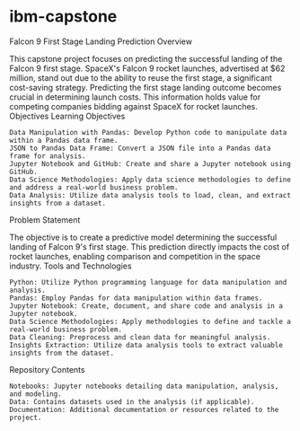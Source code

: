 # ibm-capstone

Falcon 9 First Stage Landing Prediction
Overview

This capstone project focuses on predicting the successful landing of the Falcon 9 first stage. SpaceX's Falcon 9 rocket launches, advertised at $62 million, stand out due to the ability to reuse the first stage, a significant cost-saving strategy. Predicting the first stage landing outcome becomes crucial in determining launch costs. This information holds value for competing companies bidding against SpaceX for rocket launches.
Objectives
Learning Objectives

    Data Manipulation with Pandas: Develop Python code to manipulate data within a Pandas data frame.
    JSON to Pandas Data Frame: Convert a JSON file into a Pandas data frame for analysis.
    Jupyter Notebook and GitHub: Create and share a Jupyter notebook using GitHub.
    Data Science Methodologies: Apply data science methodologies to define and address a real-world business problem.
    Data Analysis: Utilize data analysis tools to load, clean, and extract insights from a dataset.

Problem Statement

The objective is to create a predictive model determining the successful landing of Falcon 9's first stage. This prediction directly impacts the cost of rocket launches, enabling comparison and competition in the space industry.
Tools and Technologies

    Python: Utilize Python programming language for data manipulation and analysis.
    Pandas: Employ Pandas for data manipulation within data frames.
    Jupyter Notebook: Create, document, and share code and analysis in a Jupyter notebook.
    Data Science Methodologies: Apply methodologies to define and tackle a real-world business problem.
    Data Cleaning: Preprocess and clean data for meaningful analysis.
    Insights Extraction: Utilize data analysis tools to extract valuable insights from the dataset.

Repository Contents

    Notebooks: Jupyter notebooks detailing data manipulation, analysis, and modeling.
    Data: Contains datasets used in the analysis (if applicable).
    Documentation: Additional documentation or resources related to the project.

